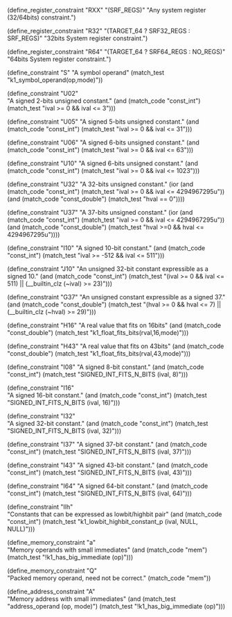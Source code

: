 
(define_register_constraint "RXX" "(SRF_REGS)"
     "Any system register (32/64bits) constraint.")

(define_register_constraint "R32" "(TARGET_64 ? SRF32_REGS : SRF_REGS)"
     "32bits System register constraint.")

(define_register_constraint "R64" "(TARGET_64 ? SRF64_REGS : NO_REGS)"
     "64bits System register constraint.")

(define_constraint "S"
  "A symbol operand"
  (match_test "k1_symbol_operand(op,mode)"))

(define_constraint "U02"  
  "A signed 2-bits unsigned constant."
  (and (match_code "const_int") 
       (match_test "ival >= 0 && ival <= 3")))

(define_constraint "U05"
  "A signed 5-bits unsigned constant."
  (and (match_code "const_int") 
       (match_test "ival >= 0 && ival <= 31")))

(define_constraint "U06"
  "A signed 6-bits unsigned constant."
  (and (match_code "const_int")
       (match_test "ival >= 0 && ival <= 63")))

(define_constraint "U10"
  "A signed 6-bits unsigned constant."
  (and (match_code "const_int")
       (match_test "ival >= 0 && ival <= 1023")))

(define_constraint "U32"
  "A 32-bits unsigned constant."
  (ior (and (match_code "const_int")
            (match_test "ival >= 0 && ival <= 4294967295u"))
       (and (match_code "const_double")
            (match_test "hval == 0"))))

(define_constraint "U37"
  "A 37-bits unsigned constant."
  (ior (and (match_code "const_int")
            (match_test "ival >= 0 && ival <= 4294967295u"))
       (and (match_code "const_double")
            (match_test "hval >=0 && hval <= 4294967295u"))))

(define_constraint "I10"
  "A signed 10-bit constant."
  (and (match_code "const_int")
       (match_test "ival >= -512 && ival <= 511")))

(define_constraint "J10"
  "An unsigned 32-bit constant expressible as a signed 10."
  (and (match_code "const_int")
       (match_test "(ival >= 0 && ival <= 511) || (__builtin_clz (~ival) >= 23)")))

(define_constraint "G37"
  "An unsigned constant expressible as a signed 37."
  (and (match_code "const_double")
       (match_test "(hval >= 0 && hval <= 7) || (__builtin_clz (~hval) >= 29)")))


(define_constraint "H16"
  "A real value that fits on 16bits"
  (and (match_code "const_double")
       (match_test "k1_float_fits_bits(rval,16,mode)")))

(define_constraint "H43"
  "A real value that fits on 43bits"
  (and (match_code "const_double")
       (match_test "k1_float_fits_bits(rval,43,mode)")))

(define_constraint "I08"
  "A signed 8-bit constant."
  (and (match_code "const_int")
       (match_test "SIGNED_INT_FITS_N_BITS (ival, 8)")))

(define_constraint "I16"  
  "A signed 16-bit constant."
  (and (match_code "const_int")
       (match_test "SIGNED_INT_FITS_N_BITS (ival, 16)")))

(define_constraint "I32"  
  "A signed 32-bit constant."
  (and (match_code "const_int")
       (match_test "SIGNED_INT_FITS_N_BITS (ival, 32)")))

(define_constraint "I37"
  "A signed 37-bit constant."
   (and (match_code "const_int")
       (match_test "SIGNED_INT_FITS_N_BITS (ival, 37)")))

(define_constraint "I43"
  "A signed 43-bit constant."
  (and (match_code "const_int")
       (match_test "SIGNED_INT_FITS_N_BITS (ival, 43)")))

(define_constraint "I64"
  "A signed 64-bit constant."
  (and (match_code "const_int")
       (match_test "SIGNED_INT_FITS_N_BITS (ival, 64)")))

(define_constraint "Ilh"  
  "Constants that can be expressed as lowbit/highbit pair"
  (and (match_code "const_int")
       (match_test "k1_lowbit_highbit_constant_p (ival, NULL, NULL)")))

(define_memory_constraint "a"  
  "Memory operands with small immediates"
  (and (match_code "mem")
       (match_test "!k1_has_big_immediate (op)")))

(define_memory_constraint "Q"  
  "Packed memory operand, need not be correct."
  (match_code "mem"))

(define_address_constraint "A"  
  "Memory address with small immediates"
  (and (match_test "address_operand (op, mode)")
       (match_test "!k1_has_big_immediate (op)")))

